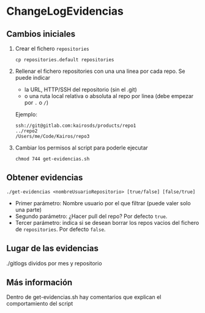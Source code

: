 # ChangeLogEvidencias

## Cambios iniciales

1. Crear el fichero `repositories`

    ```console
    cp repositories.default repositories
    ```

2. Rellenar el fichero repositories con una una linea por cada repo. Se puede indicar

   * la URL, HTTP/SSH del repositorio (sin el .git)
   * o una ruta local relativa o absoluta al repo por linea (debe empezar por `.` o `/`)

    Ejemplo:

    ```text
    ssh://git@gitlab.com:kairosds/products/repo1
    ../repo2
    /Users/me/Code/Kairos/repo3
   ```

3. Cambiar los permisos al script para poderle ejecutar

    ```console
    chmod 744 get-evidencias.sh
    ```

## Obtener evidencias

```console
./get-evidencias <nombreUsuarioRepositorio> [true/false] [false/true]
```

* Primer parámetro: Nombre usuario por el que filtrar (puede valer solo una parte)
* Segundo parámetro: ¿Hacer pull del repo? Por defecto `true`.
* Tercer parámetro: indica si se desean borrar los repos vacios del fichero de `repositories`. Por defecto `false`.

## Lugar de las evidencias

./gitlogs dividos por mes y repositorio

## Más información

Dentro de get-evidencias.sh hay comentarios que explican el comportamiento del script
